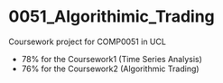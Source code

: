 # 0051_Algorithimic_Trading
Coursework project for COMP0051 in UCL

- 78% for the Coursework1 (Time Series Analysis)
- 76% for the Coursework2 (Algorithmic Trading)

